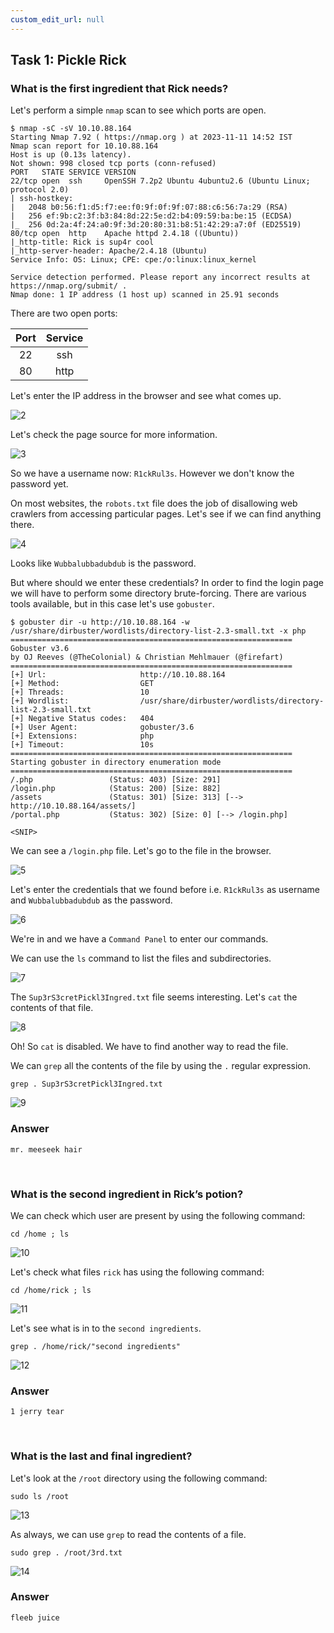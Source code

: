 ```yaml
---
custom_edit_url: null
---
```


## Task 1: Pickle Rick
### What is the first ingredient that Rick needs?
Let's perform a simple `nmap` scan to see which ports are open.
```
$ nmap -sC -sV 10.10.88.164
Starting Nmap 7.92 ( https://nmap.org ) at 2023-11-11 14:52 IST
Nmap scan report for 10.10.88.164
Host is up (0.13s latency).
Not shown: 998 closed tcp ports (conn-refused)
PORT   STATE SERVICE VERSION
22/tcp open  ssh     OpenSSH 7.2p2 Ubuntu 4ubuntu2.6 (Ubuntu Linux; protocol 2.0)
| ssh-hostkey: 
|   2048 b0:56:f1:d5:f7:ee:f0:9f:0f:9f:07:88:c6:56:7a:29 (RSA)
|   256 ef:9b:c2:3f:b3:84:8d:22:5e:d2:b4:09:59:ba:be:15 (ECDSA)
|_  256 0d:2a:4f:24:a0:9f:3d:20:80:31:b8:51:42:29:a7:0f (ED25519)
80/tcp open  http    Apache httpd 2.4.18 ((Ubuntu))
|_http-title: Rick is sup4r cool
|_http-server-header: Apache/2.4.18 (Ubuntu)
Service Info: OS: Linux; CPE: cpe:/o:linux:linux_kernel

Service detection performed. Please report any incorrect results at https://nmap.org/submit/ .
Nmap done: 1 IP address (1 host up) scanned in 25.91 seconds
```
There are two open ports:

| Port | Service |
| :-: | :-: |
| 22   | ssh     |
| 80   | http    |

Let's enter the IP address in the browser and see what comes up.

![2](https://github.com/Knign/Write-ups/assets/110326359/8aaa26f6-2805-47a9-a9e9-4f7d5f146ace)

Let's check the page source for more information.

![3](https://github.com/Knign/Write-ups/assets/110326359/be514f8f-df42-42f2-b747-5bb8b4a343cf)

So we have a username now: `R1ckRul3s`. However we don't know the password yet.

On most websites, the `robots.txt` file does the job of disallowing web crawlers from accessing particular pages. Let's see if we can find anything there.

![4](https://github.com/Knign/Write-ups/assets/110326359/1ab0843f-c6f0-441a-a2ee-dd96cddc3716)

Looks like `Wubbalubbadubdub` is the password.

But where should we enter these credentials?
In order to find the login page we will have to perform some directory brute-forcing. There are various tools available, but in this case let's use `gobuster`.
```
$ gobuster dir -u http://10.10.88.164 -w /usr/share/dirbuster/wordlists/directory-list-2.3-small.txt -x php
===============================================================
Gobuster v3.6
by OJ Reeves (@TheColonial) & Christian Mehlmauer (@firefart)
===============================================================
[+] Url:                     http://10.10.88.164
[+] Method:                  GET
[+] Threads:                 10
[+] Wordlist:                /usr/share/dirbuster/wordlists/directory-list-2.3-small.txt
[+] Negative Status codes:   404
[+] User Agent:              gobuster/3.6
[+] Extensions:              php
[+] Timeout:                 10s
===============================================================
Starting gobuster in directory enumeration mode
===============================================================
/.php                 (Status: 403) [Size: 291]
/login.php            (Status: 200) [Size: 882]
/assets               (Status: 301) [Size: 313] [--> http://10.10.88.164/assets/]
/portal.php           (Status: 302) [Size: 0] [--> /login.php]

<SNIP>
```
We can see a `/login.php` file. Let's go to the file in the browser.

![5](https://github.com/Knign/Write-ups/assets/110326359/b7853f1d-fbc0-4ecb-ad1c-d2bff3fb09e3)

Let's enter the credentials that we found before i.e. `R1ckRul3s` as username and `Wubbalubbadubdub` as the password.

![6](https://github.com/Knign/Write-ups/assets/110326359/47807896-3cb1-4374-922a-b55e7bb4378e)

We're in and we have a `Command Panel` to enter our commands.

We can use the `ls` command to list the files and subdirectories.

![7](https://github.com/Knign/Write-ups/assets/110326359/4e153ed7-49bd-498c-91d0-8ea6cd04720f)

The `Sup3rS3cretPickl3Ingred.txt` file seems interesting. Let's `cat` the contents of that file.

![8](https://github.com/Knign/Write-ups/assets/110326359/3fa9ddc0-5d16-489c-a440-726ff8a027b9)

Oh! So `cat` is disabled. We have to find another way to read the file.

We can `grep` all the contents of the file by using the `.` regular expression.
```
grep . Sup3rS3cretPickl3Ingred.txt
```

![9](https://github.com/Knign/Write-ups/assets/110326359/224248e8-51b4-4c9f-84e0-ce59a108cebd)

### Answer
```
mr. meeseek hair
```

&nbsp;

### What is the second ingredient in Rick’s potion?
We can check which user are present by using the following command:
```
cd /home ; ls
```

![10](https://github.com/Knign/Write-ups/assets/110326359/082c2c36-7474-427b-8af6-4b067f56973f)

Let's check what files `rick` has using the following command:
```
cd /home/rick ; ls
```

![11](https://github.com/Knign/Write-ups/assets/110326359/5f9aae7a-1551-49d2-8e58-b52001af6882)

Let's see what is in to the `second ingredients`.
```
grep . /home/rick/"second ingredients"
```

![12](https://github.com/Knign/Write-ups/assets/110326359/42962fdd-8d88-4e10-b720-a15542dd42bf)

### Answer
```
1 jerry tear
```

&nbsp;

### What is the last and final ingredient?
Let's look at the `/root` directory using the following command:
```
sudo ls /root
```

![13](https://github.com/Knign/Write-ups/assets/110326359/f0ca0ca7-10cb-4d6e-b473-825d342c0e58)

As always, we can use `grep` to read the contents of a file.
```
sudo grep . /root/3rd.txt
```

![14](https://github.com/Knign/Write-ups/assets/110326359/33d34bd6-679a-4193-b1e0-f473cb9fb191)

### Answer
```
fleeb juice
```
